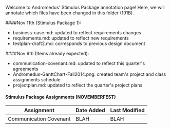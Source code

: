 Welcome to Andromedus' Stimulus Package annotation page!
Here, we will annotate which files have been changed in this folder (191B).

####Nov 11th (Stimulus Package 1):
+ business-case.md: updated to reflect requirements changes
+ requirements.md: updated to reflect new requirements
+ testplan-draft2.md: corresponds to previous design document
  
####Nov 9th (Items already expected):
+ communication-covenant.md: updated to reflect this quarter's agreements
+ Andromedus-GanttChart-Fall2014.png: created team's project and class assignments schedule
+ projectplan.md: updated to reflect the quarter's project plans

#### Stimulus Package Assignments (NOVEMBERFEST)
Assignment | Date Added | Last Modified
---   | ---   | --- 
Communication Covenant | BLAH | BLAH
